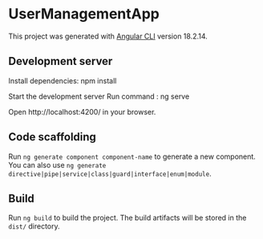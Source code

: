# UserManagementApp

This project was generated with [Angular CLI](https://github.com/angular/angular-cli) version 18.2.14.

## Development server
Install dependencies: npm install

Start the development server Run command : ng serve

Open http://localhost:4200/ in your browser.


## Code scaffolding

Run `ng generate component component-name` to generate a new component. You can also use `ng generate directive|pipe|service|class|guard|interface|enum|module`.

## Build

Run `ng build` to build the project. The build artifacts will be stored in the `dist/` directory.


